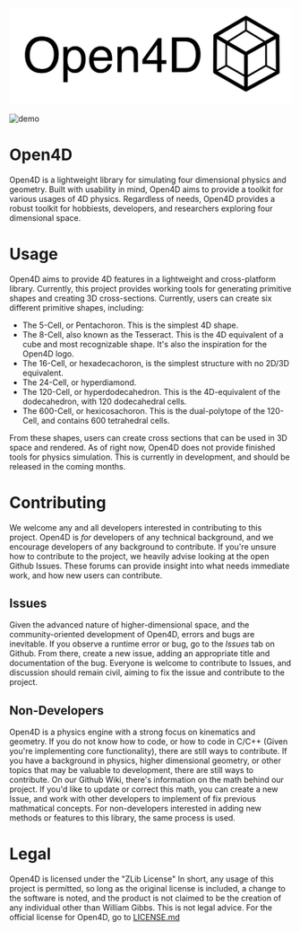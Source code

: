 
![open4d logo](assets/Open4DText.png)

![demo](assets/open4d_demo.gif)

# Open4D
Open4D is a lightweight library for simulating four dimensional physics and geometry. Built with usability in mind, Open4D aims to provide a toolkit for various usages of 4D physics. Regardless of needs, Open4D provides a robust toolkit for hobbiests, developers, and researchers exploring four dimensional space.

# Usage
Open4D aims to provide 4D features in a lightweight and cross-platform library. Currently, this project provides working tools for generating primitive shapes and creating 3D cross-sections. Currently, users can create six different primitive shapes, including:

- The 5-Cell, or Pentachoron. This is the simplest 4D shape.
- The 8-Cell, also known as the Tesseract. This is the 4D equivalent of a cube and most recognizable shape. It's also the inspiration for the Open4D logo.
- The 16-Cell, or hexadecachoron, is the simplest structure with no 2D/3D equivalent.
- The 24-Cell, or hyperdiamond.
- The 120-Cell, or hyperdodecahedron. This is the 4D-equivalent of the dodecahedron, with 120 dodecahedral cells.
- The 600-Cell, or hexicosachoron. This is the dual-polytope of the 120-Cell, and contains 600 tetrahedral cells.

From these shapes, users can create cross sections that can be used in 3D space and rendered. As of right now, Open4D does not provide finished tools for physics simulation. This is currently in development, and should be released in the coming months.

# Contributing
We welcome any and all developers interested in contributing to this project. Open4D is *for* developers of any technical background, and we encourage developers of any background to contribute. If you're unsure how to contribute to the project, we heavily advise looking at the open Github Issues. These forums can provide insight into what needs immediate work, and how new users can contribute.

## Issues
Given the advanced nature of higher-dimensional space, and the community-oriented development of Open4D, errors and bugs are inevitable. If you observe a runtime error or bug, go to the *Issues* tab on Github. From there, create a new issue, adding an appropriate title and documentation of the bug. Everyone is welcome to contribute to Issues, and discussion should remain civil, aiming to fix the issue and contribute to the project.

## Non-Developers
Open4D is a physics engine with a strong focus on kinematics and geometry. If you do not know how to code, or how to code in C/C++ (Given you're implementing core functionality), there are still ways to contribute. If you have a background in physics, higher dimensional geometry, or other topics that may be valuable to development, there are still ways to contribute. On our Github Wiki, there's information on the math behind our project. If you'd like to update or correct this math, you can create a new Issue, and work with other developers to implement of fix previous mathmatical concepts. For non-developers interested in adding new methods or features to this library, the same process is used.

# Legal
Open4D is licensed under the "ZLib License" In short, any usage of this project is permitted, so long as the original license is included, a change to the software is noted, and the product is not claimed to be the creation of any individual other than William Gibbs. This is not legal advice. For the official license for Open4D, go to [LICENSE.md](LICENSE.md)

